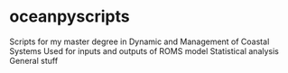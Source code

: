 # oceanpyscripts

Scripts for my master degree in Dynamic and Management of Coastal Systems
Used for inputs and outputs of ROMS model
Statistical analysis
General stuff
